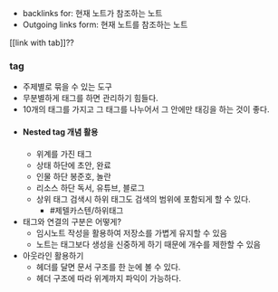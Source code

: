 - backlinks for: 현재 노트가 참조하는 노트
- Outgoing links form: 현재 노트를 참조하는 노트

[[link with tab]]??

### tag
- 주제별로 묶을 수 있는 도구
- 무분별하게 태그를 하면 관리하기 힘들다.
- 10개의 태그를 가지고 그 태그를 나누어서 그 안에만 태깅을 하는 것이 좋다.
- #### Nested tag 개념 활용
	- 위계를 가진 태그
	- 상태 하단에 초안, 완료
	- 인물 하단 봉준호, 놀란 
	- 리소스 하단 독서, 유튜브, 블로그
	- 상위 태그 검색시 하위 태그도 검색의 범위에 포함되게 할 수 있다.
		- #제텔카스텐/하위태그 
- 태그와 연결의 구분은 어떻게?
	- 임시노트 작성을 활용하여 저장소를 가볍게 유지할 수 있음
	- 노트는 태그보다 생성을 신중하게 하기 때문에 개수를 제한할 수 있음
- 아웃라인 활용하기
	- 헤더를 달면 문서 구조를 한 눈에 볼 수 있다.
	- 헤더 구조에 따라 위계까지 파익이 가능하다.